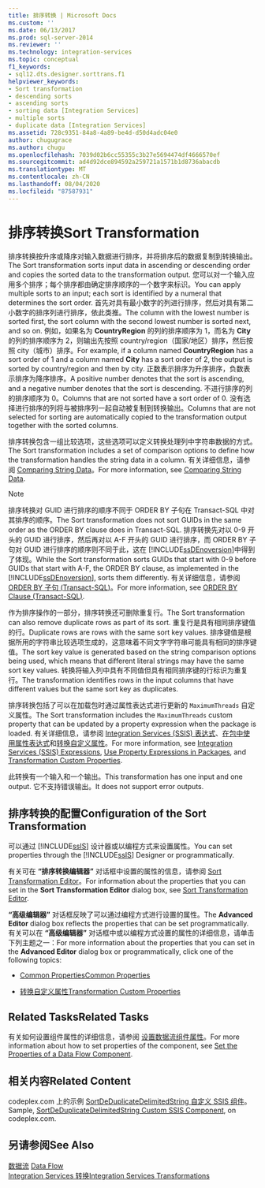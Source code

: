 ```yaml
---
title: 排序转换 | Microsoft Docs
ms.custom: ''
ms.date: 06/13/2017
ms.prod: sql-server-2014
ms.reviewer: ''
ms.technology: integration-services
ms.topic: conceptual
f1_keywords:
- sql12.dts.designer.sorttrans.f1
helpviewer_keywords:
- Sort transformation
- descending sorts
- ascending sorts
- sorting data [Integration Services]
- multiple sorts
- duplicate data [Integration Services]
ms.assetid: 728c9351-84a8-4a89-be4d-d50d4adc04e0
author: chugugrace
ms.author: chugu
ms.openlocfilehash: 7039d02b6cc55355c3b27e5694474df4666570ef
ms.sourcegitcommit: ad4d92dce894592a259721a1571b1d8736abacdb
ms.translationtype: MT
ms.contentlocale: zh-CN
ms.lasthandoff: 08/04/2020
ms.locfileid: "87587931"
---
```

# <a name="sort-transformation"></a><span data-ttu-id="0f73a-102">排序转换</span><span class="sxs-lookup"><span data-stu-id="0f73a-102">Sort Transformation</span></span>
  <span data-ttu-id="0f73a-103">排序转换按升序或降序对输入数据进行排序，并将排序后的数据复制到转换输出。</span><span class="sxs-lookup"><span data-stu-id="0f73a-103">The Sort transformation sorts input data in ascending or descending order and copies the sorted data to the transformation output.</span></span> <span data-ttu-id="0f73a-104">您可以对一个输入应用多个排序；每个排序都由确定排序顺序的一个数字来标识。</span><span class="sxs-lookup"><span data-stu-id="0f73a-104">You can apply multiple sorts to an input; each sort is identified by a numeral that determines the sort order.</span></span> <span data-ttu-id="0f73a-105">首先对具有最小数字的列进行排序，然后对具有第二小数字的排序列进行排序，依此类推。</span><span class="sxs-lookup"><span data-stu-id="0f73a-105">The column with the lowest number is sorted first, the sort column with the second lowest number is sorted next, and so on.</span></span> <span data-ttu-id="0f73a-106">例如，如果名为 **CountryRegion** 的列的排序顺序为 1，而名为 **City** 的列的排序顺序为 2，则输出先按照 country/region（国家/地区）排序，然后按照 city（城市）排序。</span><span class="sxs-lookup"><span data-stu-id="0f73a-106">For example, if a column named **CountryRegion** has a sort order of 1 and a column named **City** has a sort order of 2, the output is sorted by country/region and then by city.</span></span> <span data-ttu-id="0f73a-107">正数表示排序为升序排序，负数表示排序为降序排序。</span><span class="sxs-lookup"><span data-stu-id="0f73a-107">A positive number denotes that the sort is ascending, and a negative number denotes that the sort is descending.</span></span> <span data-ttu-id="0f73a-108">不进行排序的列的排序顺序为 0。</span><span class="sxs-lookup"><span data-stu-id="0f73a-108">Columns that are not sorted have a sort order of 0.</span></span> <span data-ttu-id="0f73a-109">没有选择进行排序的列将与被排序列一起自动被复制到转换输出。</span><span class="sxs-lookup"><span data-stu-id="0f73a-109">Columns that are not selected for sorting are automatically copied to the transformation output together with the sorted columns.</span></span>  
  
 <span data-ttu-id="0f73a-110">排序转换包含一组比较选项，这些选项可以定义转换处理列中字符串数据的方式。</span><span class="sxs-lookup"><span data-stu-id="0f73a-110">The Sort transformation includes a set of comparison options to define how the transformation handles the string data in a column.</span></span> <span data-ttu-id="0f73a-111">有关详细信息，请参阅 [Comparing String Data](../comparing-string-data.md)。</span><span class="sxs-lookup"><span data-stu-id="0f73a-111">For more information, see [Comparing String Data](../comparing-string-data.md).</span></span>  
  
> [!NOTE]  
>  <span data-ttu-id="0f73a-112">排序转换对 GUID 进行排序的顺序不同于 ORDER BY 子句在 Transact-SQL 中对其排序的顺序。</span><span class="sxs-lookup"><span data-stu-id="0f73a-112">The Sort transformation does not sort GUIDs in the same order as the ORDER BY clause does in Transact-SQL.</span></span> <span data-ttu-id="0f73a-113">排序转换先对以 0-9 开头的 GUID 进行排序，然后再对以 A-F 开头的 GUID 进行排序，而 ORDER BY 子句对 GUID 进行排序的顺序则不同于此，这在 [!INCLUDE[ssDEnoversion](../../../includes/ssdenoversion-md.md)]中得到了体现。</span><span class="sxs-lookup"><span data-stu-id="0f73a-113">While the Sort transformation sorts GUIDs that start with 0-9 before GUIDs that start with A-F, the ORDER BY clause, as implemented in the [!INCLUDE[ssDEnoversion](../../../includes/ssdenoversion-md.md)], sorts them differently.</span></span> <span data-ttu-id="0f73a-114">有关详细信息，请参阅 [ORDER BY 子句 (Transact-SQL)](/sql/t-sql/queries/select-order-by-clause-transact-sql)。</span><span class="sxs-lookup"><span data-stu-id="0f73a-114">For more information, see [ORDER BY Clause &#40;Transact-SQL&#41;](/sql/t-sql/queries/select-order-by-clause-transact-sql).</span></span>  
  
 <span data-ttu-id="0f73a-115">作为排序操作的一部分，排序转换还可删除重复行。</span><span class="sxs-lookup"><span data-stu-id="0f73a-115">The Sort transformation can also remove duplicate rows as part of its sort.</span></span> <span data-ttu-id="0f73a-116">重复行是具有相同排序键值的行。</span><span class="sxs-lookup"><span data-stu-id="0f73a-116">Duplicate rows are rows with the same sort key values.</span></span> <span data-ttu-id="0f73a-117">排序键值是根据所用的字符串比较选项生成的，这意味着不同文字字符串可能具有相同的排序键值。</span><span class="sxs-lookup"><span data-stu-id="0f73a-117">The sort key value is generated based on the string comparison options being used, which means that different literal strings may have the same sort key values.</span></span> <span data-ttu-id="0f73a-118">转换将输入列中具有不同值但具有相同排序键的行标识为重复行。</span><span class="sxs-lookup"><span data-stu-id="0f73a-118">The transformation identifies rows in the input columns that have different values but the same sort key as duplicates.</span></span>  
  
 <span data-ttu-id="0f73a-119">排序转换包括了可以在加载包时通过属性表达式进行更新的 `MaximumThreads` 自定义属性。</span><span class="sxs-lookup"><span data-stu-id="0f73a-119">The Sort transformation includes the `MaximumThreads` custom property that can be updated by a property expression when the package is loaded.</span></span> <span data-ttu-id="0f73a-120">有关详细信息，请参阅 [Integration Services (SSIS) 表达式](../../expressions/integration-services-ssis-expressions.md)、[在包中使用属性表达式](../../expressions/use-property-expressions-in-packages.md)和[转换自定义属性](transformation-custom-properties.md)。</span><span class="sxs-lookup"><span data-stu-id="0f73a-120">For more information, see [Integration Services &#40;SSIS&#41; Expressions](../../expressions/integration-services-ssis-expressions.md), [Use Property Expressions in Packages](../../expressions/use-property-expressions-in-packages.md), and [Transformation Custom Properties](transformation-custom-properties.md).</span></span>  
  
 <span data-ttu-id="0f73a-121">此转换有一个输入和一个输出。</span><span class="sxs-lookup"><span data-stu-id="0f73a-121">This transformation has one input and one output.</span></span> <span data-ttu-id="0f73a-122">它不支持错误输出。</span><span class="sxs-lookup"><span data-stu-id="0f73a-122">It does not support error outputs.</span></span>  
  
## <a name="configuration-of-the-sort-transformation"></a><span data-ttu-id="0f73a-123">排序转换的配置</span><span class="sxs-lookup"><span data-stu-id="0f73a-123">Configuration of the Sort Transformation</span></span>  
 <span data-ttu-id="0f73a-124">可以通过 [!INCLUDE[ssIS](../../../includes/ssis-md.md)] 设计器或以编程方式来设置属性。</span><span class="sxs-lookup"><span data-stu-id="0f73a-124">You can set properties through the [!INCLUDE[ssIS](../../../includes/ssis-md.md)] Designer or programmatically.</span></span>  
  
 <span data-ttu-id="0f73a-125">有关可在 **“排序转换编辑器”** 对话框中设置的属性的信息，请参阅 [Sort Transformation Editor](../../sort-transformation-editor.md)。</span><span class="sxs-lookup"><span data-stu-id="0f73a-125">For information about the properties that you can set in the **Sort Transformation Editor** dialog box, see [Sort Transformation Editor](../../sort-transformation-editor.md).</span></span>  
  
 <span data-ttu-id="0f73a-126">**“高级编辑器”** 对话框反映了可以通过编程方式进行设置的属性。</span><span class="sxs-lookup"><span data-stu-id="0f73a-126">The **Advanced Editor** dialog box reflects the properties that can be set programmatically.</span></span> <span data-ttu-id="0f73a-127">有关可以在 **“高级编辑器”** 对话框中或以编程方式设置的属性的详细信息，请单击下列主题之一：</span><span class="sxs-lookup"><span data-stu-id="0f73a-127">For more information about the properties that you can set in the **Advanced Editor** dialog box or programmatically, click one of the following topics:</span></span>  
  
-   [<span data-ttu-id="0f73a-128">Common Properties</span><span class="sxs-lookup"><span data-stu-id="0f73a-128">Common Properties</span></span>](../../common-properties.md)  
  
-   [<span data-ttu-id="0f73a-129">转换自定义属性</span><span class="sxs-lookup"><span data-stu-id="0f73a-129">Transformation Custom Properties</span></span>](transformation-custom-properties.md)  
  
## <a name="related-tasks"></a><span data-ttu-id="0f73a-130">Related Tasks</span><span class="sxs-lookup"><span data-stu-id="0f73a-130">Related Tasks</span></span>  
 <span data-ttu-id="0f73a-131">有关如何设置组件属性的详细信息，请参阅 [设置数据流组件属性](../set-the-properties-of-a-data-flow-component.md)。</span><span class="sxs-lookup"><span data-stu-id="0f73a-131">For more information about how to set properties of the component, see [Set the Properties of a Data Flow Component](../set-the-properties-of-a-data-flow-component.md).</span></span>  
  
## <a name="related-content"></a><span data-ttu-id="0f73a-132">相关内容</span><span class="sxs-lookup"><span data-stu-id="0f73a-132">Related Content</span></span>  
 <span data-ttu-id="0f73a-133">codeplex.com 上的示例 [SortDeDuplicateDelimitedString 自定义 SSIS 组件](https://go.microsoft.com/fwlink/?LinkId=220821)。</span><span class="sxs-lookup"><span data-stu-id="0f73a-133">Sample, [SortDeDuplicateDelimitedString Custom SSIS Component](https://go.microsoft.com/fwlink/?LinkId=220821), on codeplex.com.</span></span>  
  
## <a name="see-also"></a><span data-ttu-id="0f73a-134">另请参阅</span><span class="sxs-lookup"><span data-stu-id="0f73a-134">See Also</span></span>  
 <span data-ttu-id="0f73a-135">[数据流](../data-flow.md) </span><span class="sxs-lookup"><span data-stu-id="0f73a-135">[Data Flow](../data-flow.md) </span></span>  
 [<span data-ttu-id="0f73a-136">Integration Services 转换</span><span class="sxs-lookup"><span data-stu-id="0f73a-136">Integration Services Transformations</span></span>](integration-services-transformations.md)  
  
  
